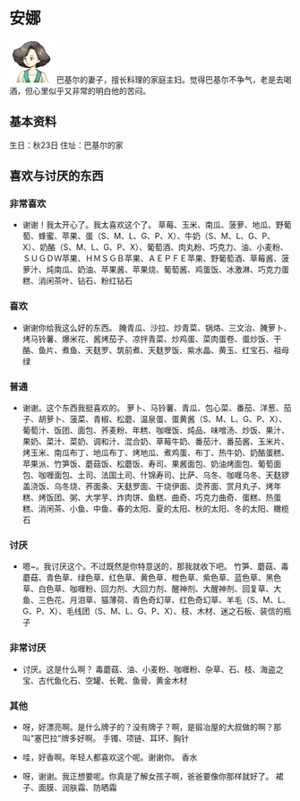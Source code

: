 # 安娜

![Anna.png](Anna.png)
巴基尔的妻子，擅长料理的家庭主妇。觉得巴基尔不争气，老是去喝酒，但心里似乎又非常的明白他的苦闷。

## 基本资料

生日：秋23日
住址：巴基尔的家

## 喜欢与讨厌的东西

### 非常喜欢

- 谢谢！我太开心了。我太喜欢这个了。
草莓、玉米、南瓜、菠萝、地瓜、野葡萄、蜂蜜、苹果、蛋（S、M、L、G、P、X）、牛奶（S、M、L、G、P、X）、奶酪（S、M、L、G、P、X）、葡萄酒、肉丸粉、巧克力、油、小麦粉、ＳＵＧＤＷ苹果、ＨＭＳＧＢ苹果、ＡＥＰＦＥ苹果、野葡萄酒、草莓酱、菠萝汁、炖南瓜、奶油、苹果酱、苹果烧、葡萄酱、鸡蛋饭、冰激淋、巧克力蛋糕、消闲茶叶、钻石、粉红钻石

### 喜欢

- 谢谢你给我这么好的东西。
腌青瓜、沙拉、炒青菜、锅烙、三文治、腌萝卜、烤马铃薯、爆米花、酱烤茄子、凉拌青菜、炒鸡蛋、菜肉蛋卷、蛋炒饭、干酪、鱼片、煮鱼、天麸罗、筑前煮、天麸罗饭、紫水晶、黄玉、红宝石、祖母绿

### 普通

- 谢谢。这个东西我挺喜欢的。
萝卜、马铃薯、青瓜、包心菜、番茄、洋葱、茄子、胡萝卜、菠菜、青椒、松蘑、温泉蛋、蛋黄酱（S、M、L、G、P、X）、葡萄汁、饭团、面包、荞麦粉、年糕、咖喱饭、炖品、味噌汤、炒饭、果汁、果奶、菜汁、菜奶、调和汁、混合奶、草莓牛奶、番茄汁、番茄酱、玉米片、烤玉米、南瓜布丁、地瓜布丁、烤地瓜、煮鸡蛋、布丁、热牛奶、奶酪蛋糕、苹果派、竹笋饭、蘑菇饭、松蘑饭、寿司、果酱面包、奶油烤面包、葡萄面包、咖喱面包、土司、法国土司、什锦寿司、比萨、乌冬、咖喱乌冬、天麸锣盖浇饭、乌冬烧、荞面条、天麸罗面、干烧伊面、烫荞面、赏月丸子、烤年糕、烤饭团、粥、大学芋、炸肉饼、鱼糕、曲奇、巧克力曲奇、蛋糕、热蛋糕、消闲茶、小鱼、中鱼、春的太阳、夏的太阳、秋的太阳、冬的太阳、橄榄石

### 讨厌

- 嗯~。我讨厌这个。不过既然是你特意送的，那我就收下吧。
竹笋、蘑菇、毒蘑菇、青色草、绿色草、红色草、黄色草、橙色草、紫色草、蓝色草、黑色草、白色草、咖喱粉、回力剂、大回力剂、醒神剂、大醒神剂、回复草、大鱼、三色花、月泪草、猫薄荷、青色奇幻草、红色奇幻草、羊毛（S、M、L、G、P、X）、毛线团（S、M、L、G、P、X）、枝、木材、迷之石板、装信的瓶子

### 非常讨厌

- 讨厌。这是什么啊？
毒蘑菇、油、小麦粉、咖喱粉、杂草、石、枝、海盗之宝、古代鱼化石、空罐、长靴、鱼骨、黄金木材

### 其他

- 呀，好漂亮啊。是什么牌子的？没有牌子？啊，是锻冶屋的大叔做的啊？那叫"塞巴拉"牌多好啊。
手镯、项链、耳环、胸针

- 哇，好香啊。年轻人都喜欢这个呢。谢谢你。
香水

- 呀，谢谢。我正想要呢。你真是了解女孩子啊，爸爸要像你那样就好了。
裙子、面膜、润肤霜、防晒霜

